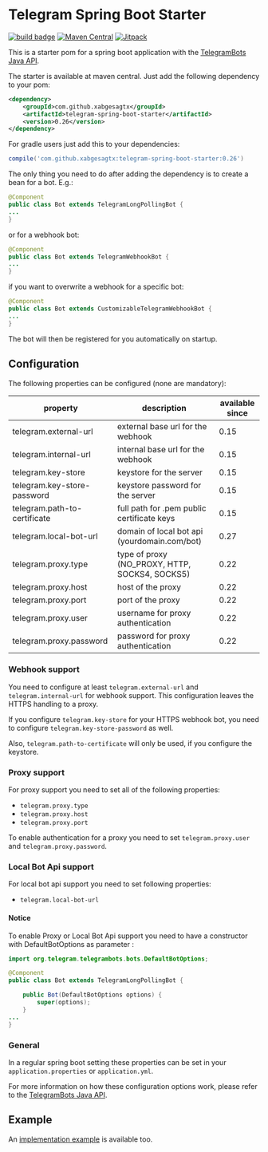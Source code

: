 # Telegram Spring Boot Starter

[![build badge](https://github.com/xabgesagtx/telegram-spring-boot-starter/workflows/build/badge.svg)](https://github.com/xabgesagtx/telegram-spring-boot-starter/actions?query=workflow%3Abuild) [![Maven Central](https://maven-badges.herokuapp.com/maven-central/com.github.xabgesagtx/telegram-spring-boot-starter/badge.svg)](https://mvnrepository.com/artifact/com.github.xabgesagtx/telegram-spring-boot-starter) [![Jitpack](https://jitpack.io/v/xabgesagtx/telegram-spring-boot-starter.svg)](https://jitpack.io/#xabgesagtx/telegram-spring-boot-starter)

This is a starter pom for a spring boot application with the [TelegramBots Java API](https://github.com/rubenlagus/TelegramBots).


The starter is available at maven central. Just add the following dependency to your pom:

```xml
<dependency>
	<groupId>com.github.xabgesagtx</groupId>
	<artifactId>telegram-spring-boot-starter</artifactId>
	<version>0.26</version>
</dependency>
```

For gradle users just add this to your dependencies:
```groovy
compile('com.github.xabgesagtx:telegram-spring-boot-starter:0.26')
```

The only thing you need to do after adding the dependency is to create a bean for a bot. E.g.:

```java
@Component
public class Bot extends TelegramLongPollingBot {
...
} 
```

or for a webhook bot:

```java
@Component
public class Bot extends TelegramWebhookBot {
... 
}
```

if you want to overwrite a webhook for a specific bot:
```java
@Component
public class Bot extends CustomizableTelegramWebhookBot {
... 
}
```


The bot will then be registered for you automatically on startup.

## Configuration
 
The following properties can be configured (none are mandatory):

| property                     | description                                    | available since |
|------------------------------|------------------------------------------------|-----------------|
| telegram.external-url        | external base url for the webhook              | 0.15            |
| telegram.internal-url        | internal base url for the webhook              | 0.15            |
| telegram.key-store           | keystore for the server                        | 0.15            |
| telegram.key-store-password  | keystore password for the server               | 0.15            |
| telegram.path-to-certificate | full path for .pem public certificate keys     | 0.15            |
| telegram.local-bot-url       | domain of local bot api (yourdomain.com/bot)   | 0.27            |
| telegram.proxy.type          | type of proxy (NO_PROXY, HTTP, SOCKS4, SOCKS5) | 0.22            |
| telegram.proxy.host          | host of the proxy                              | 0.22            |
| telegram.proxy.port          | port of the proxy                              | 0.22            |
| telegram.proxy.user          | username for proxy authentication              | 0.22            |
| telegram.proxy.password      | password for proxy authentication              | 0.22            |

### Webhook support

You need to configure at least `telegram.external-url` and `telegram.internal-url` for webhook support. This configuration leaves the HTTPS handling to a proxy.

If you configure `telegram.key-store` for your HTTPS webhook bot, you need to configure `telegram.key-store-password` as well.

Also, `telegram.path-to-certificate` will only be used, if you configure the keystore.

### Proxy support

For proxy support you need to set all of the following properties: 
* `telegram.proxy.type`
* `telegram.proxy.host`
* `telegram.proxy.port`

To enable authentication for a proxy you need to set `telegram.proxy.user` and `telegram.proxy.password`.


### Local Bot Api support
For local bot api support you need to set following properties:
* `telegram.local-bot-url`

#### Notice
To enable Proxy or Local Bot Api support you need to have a constructor with DefaultBotOptions as parameter :

```java
import org.telegram.telegrambots.bots.DefaultBotOptions;

@Component
public class Bot extends TelegramLongPollingBot {

    public Bot(DefaultBotOptions options) {
        super(options);
    }
...
} 
```

### General

In a regular spring boot setting these properties can be set in your `application.properties` or `application.yml`.

For more information on how these configuration options work, please refer to the [TelegramBots Java API](https://github.com/rubenlagus/TelegramBots).

## Example

An [implementation example](https://github.com/xabgesagtx/telegram-spring-boot-starter-example) is available too.
